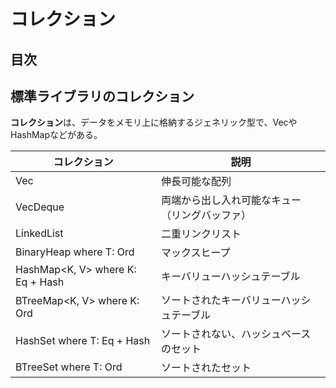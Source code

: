 # コレクション


## 目次


## 標準ライブラリのコレクション

**コレクション**は、データをメモリ上に格納するジェネリック型で、VecやHashMapなどがある。

| コレクション                     | 説明                                           |
|----------------------------------|------------------------------------------------|
| Vec<T>                           | 伸長可能な配列                                 |
| VecDeque<T>                      | 両端から出し入れ可能なキュー（リングバッファ） |
| LinkedList<T>                    | 二重リンクリスト                               |
| BinaryHeap<T> where T: Ord       | マックスヒープ                                 |
| HashMap<K, V> where K: Eq + Hash | キーバリューハッシュテーブル                   |
| BTreeMap<K, V> where K: Ord      | ソートされたキーバリューハッシュテーブル       |
| HashSet<T> where T: Eq + Hash    | ソートされない、ハッシュベースのセット         |
| BTreeSet<T> where T: Ord         | ソートされたセット                             |

